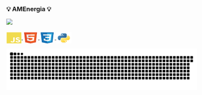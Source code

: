###  💡 AMEnergia 💡


<div>
  <a href="https://www.amenergia.com.br/">
  <img height="180em" src="https://github-readme-stats.vercel.app/api?username=ameenergia&show_icons=true&theme=dracula&include_all_commits=true&count_private=false"/>
    
<!-- [![Top Langs](https://github-readme-stats.vercel.app/api/top-langs/?username=ameenergia)](https://github.com/ameenergia) -->

</div>

 <div style:"display: inline_block"><br>
  <img align="center" height="30" width="40" src="https://raw.githubusercontent.com/devicons/devicon/master/icons/javascript/javascript-plain.svg">
  <img align="center" height="30" width="40" src="https://raw.githubusercontent.com/devicons/devicon/master/icons/html5/html5-original.svg">
  <img align="center" height="30" width="40" src="https://raw.githubusercontent.com/devicons/devicon/master/icons/css3/css3-original.svg">
  <img align="center" height="30" width="40" src="https://raw.githubusercontent.com/devicons/devicon/master/icons/python/python-original.svg">
<!-- <img align="right" height="400" width="410" src="https://cdn.discordapp.com/attachments/710986663806894131/883088978138517554/Webp.net-gifmaker.gif"> -->
  
  
  ![Snake animation](https://github.com/ameenergia/ameenergia/blob/output/github-contribution-grid-snake.svg)
  </div>
  


